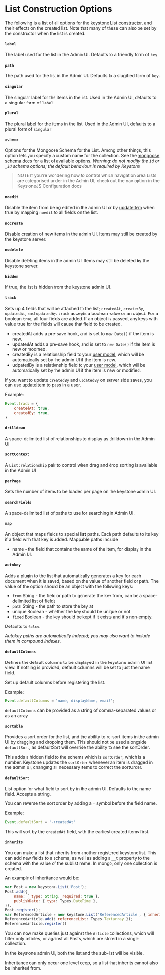 # List Construction Options

The following is a list of all options for the keystone List [constructor](/list), and their effects on the created list. Note that many of these can also be set by the constructor when the list is created.

<h4 data-primitive-type="String"><code>label</code></h4>

The label used for the list in the Admin UI. Defaults to a friendly form of `key`

<h4 data-primitive-type="String"><code>path</code></h4>

The path used for the list in the Admin UI. Defaults to a slugified form of `key`.

<h4 data-primitive-type="String"><code>singular</code></h4>

The singular label for the items in the list. Used in the Admin UI, defaults to a singular form of `label`.

<h4 data-primitive-type="String"><code>plural</code></h4>

The plural label for the items in the list. Used in the Admin UI, defaults to a plural form of `singular`

<h4 data-primitive-type="String"><code>schema</code></h4>

Options for the Mongoose Schema for the List. Among other things, this option lets you specify a custom name for the collection. See the [mongoose schema docs](http://mongoosejs.com/docs/guide.html#options) for a list of available options.
*Warning: do not modify the `id` or `_id` schema options; the default behaviour is required by Keystone*

> NOTE If you're wondering how to control which navigation area Lists are categorised under in the Admin UI, check out the nav option in the KeystoneJS Configuration docs.

<h4 data-primitive-type="Boolean"><code>noedit</code></h4>

Disable the item from being edited in the admin UI or by [updateItem](/list/update-item) when true by mapping `noedit` to all fields on the list.

<h4 data-primitive-type="Boolean"><code>nocreate</code></h4>

Disable creation of new items in the admin UI. Items may still be created by the keystone server.

<h4 data-primitive-type="Boolean"><code>nodelete</code></h4>

Disable deleting items in the admin UI. Items may still be deleted by the keystone server.

<h4 data-primitive-type="Boolean"><code>hidden</code></h4>

If true, the list is hidden from the keystone admin UI.

<h4 data-primitive-type="Mixed"><code>track</code></h4>

Sets up 4 fields that will be attached to the list; `createdAt`, `createdBy`, `updatedAt`, and `updatedBy`. `track` accepts a boolean value or an object. For a boolean `true`, all four fields are added. If an object is passed, any keys with value true for the fields will cause that field to be created.

* createdAt adds a pre-save hook, and is set to `new Date()` if the item is new.
* updatedAt adds a pre-save hook, and is set to `new Date()` if the item is new or modified.
* createdBy is a relationship field to your [user model](/configuration/#user-model), which will be automatically set by the admin UI if the item is new.
* udpatedBy is a relationship field to your [user model](/configuration/#user-model), which will be automatically set by the admin UI if the item is new or modified.

If you want to update `createdBy` and `updatedBy` on server side saves, you can use [updateItem](/list/update-item) to pass in a user.

Example:
```javascript
Event.track = {
	createdAt: true,
	createdBy: true,
}
```

<h4 data-primitive-type="String"><code>drilldown</code></h4>

A space-delimited list of relationships to display as drilldown in the Admin UI

<h4 data-primitive-type="String"><code>sortContext</code></h4>

A `List:relationship` pair to control when drag and drop sorting is available in the Admin UI

<h4 data-primitive-type="Number"><code>perPage</code></h4>

Sets the number of items to be loaded per page on the keystone admin UI.

<h4 data-primitive-type="String"><code>searchFields</code></h4>

A space-delimited list of paths to use for searching in Admin UI.

<h4 data-primitive-type="Object"><code>map</code></h4>

An object that maps fields to special **list** paths. Each path defaults to its key if a field with that key is added. Mappable paths include
- name - the field that contains the name of the item, for display in the Admin UI.

<h4 data-primitive-type="Object"><code>autokey</code></h4>

Adds a plugin to the list that automatically generates a key for each document when it is saved, based on the value of another field or path. The value of the option should be an object with the following keys:

- `from` String - the field or path to generate the key from, can be a space-delimited list of fields
- `path` String - the path to store the key at
- unique Boolean - whether the key should be unique or not
- `fixed` Boolean - the key should be kept if it exists and it's non-empty.

Defaults to `false`.

*Autokey paths are automatically indexed; you may also want to include them in compound indexes.*

<h4 data-primitive-type="Mixed"><code>defaultColumns</code></h4>

Defines the default columns to be displayed in the keystone admin UI list view. If nothing is provided, default columns will be set to just the name field.

Set up default columns before registering the list.

Example:
```javascript
Event.defaultColumns = 'name, displayName, email';
```

`defaultColumns` can be provided as a string of comma-separated values or as an array.

<h4 data-primitive-type="Boolean"><code>sortable</code></h4>

Provides a sort order for the list, and the ability to re-sort items in the admin UI by dragging and dropping them. This should not be used alongside `defaultSort`, as defaultSort will override the ability to see the sortOrder.

This adds a hidden field to the schema which is `sortOrder`, which is a number. Keystone updates the `sortOrder` whenever an item is dragged in the admin UI, changing all necessary items to correct the sortOrder.

<h4 data-primitive-type="String"><code>defaultSort</code></h4>

List option for what field to sort by in the admin UI. Defaults to the name field. Accepts a string.

You can reverse the sort order by adding a `-` symbol before the field name.

Example:

```javascript
Event.defaultSort = '-createdAt'
```

This will sort by the `createdAt` field, with the earliest created items first.

<h4 data-primitive-type="List Schema"><code>inherits</code></h4>

You can make a list that inherits from another registered keystone list. This can add new fields to a schema, as well as adding a `__t` property to the schema with the value of the sublist name. In mongo, only one collection is created.

An example of inheritance would be:

```javascript
var Post = new keystone.List('Post');
Post.add({
	name: { type: String, required: true },
	publishDate: { type: Types.DateTime },
});
Post.register();
var ReferencedArticle = new keystone.List('ReferencedArticle', { inherits: Post });
ReferencedArticle.add({ referenceList: Types.Textarray });
ReferencedArticle.register()
```

You can now make queries just against the `Article` collections, which will filter only articles, or against all Posts, which are stored in a single collection.

In the keystone admin UI, both the list and the sub-list will be visible.

Inheritance can only occur one level deep, so a list that inherits cannot also be inherited from.
